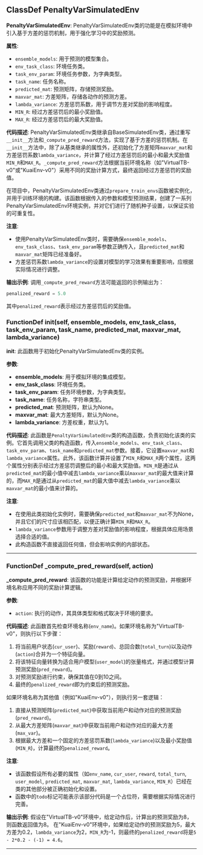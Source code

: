 ## ClassDef PenaltyVarSimulatedEnv
**PenaltyVarSimulatedEnv**: PenaltyVarSimulatedEnv类的功能是在模拟环境中引入基于方差的惩罚机制，用于强化学习中的奖励预测。

**属性**:
- `ensemble_models`: 用于预测的模型集合。
- `env_task_class`: 环境任务类。
- `task_env_param`: 环境任务参数，为字典类型。
- `task_name`: 任务名称。
- `predicted_mat`: 预测矩阵，存储预测奖励。
- `maxvar_mat`: 方差矩阵，存储各动作的预测方差。
- `lambda_variance`: 方差惩罚系数，用于调节方差对奖励的影响程度。
- `MIN_R`: 经过方差惩罚后的最小奖励值。
- `MAX_R`: 经过方差惩罚后的最大奖励值。

**代码描述**:
PenaltyVarSimulatedEnv类继承自BaseSimulatedEnv类，通过重写`__init__`方法和`_compute_pred_reward`方法，实现了基于方差的惩罚机制。在`__init__`方法中，除了从基类继承的属性外，还初始化了方差矩阵`maxvar_mat`和方差惩罚系数`lambda_variance`，并计算了经过方差惩罚后的最小和最大奖励值`MIN_R`和`MAX_R`。`_compute_pred_reward`方法根据当前环境名称（如"VirtualTB-v0"或"KuaiEnv-v0"）采用不同的奖励计算方式，最终返回经过方差惩罚的奖励值。

在项目中，PenaltyVarSimulatedEnv类通过`prepare_train_envs`函数被实例化，并用于训练环境的构建。该函数根据传入的参数和模型预测结果，创建了一系列PenaltyVarSimulatedEnv环境实例，并对它们进行了随机种子设置，以保证实验的可重复性。

**注意**:
- 使用PenaltyVarSimulatedEnv类时，需要确保`ensemble_models`、`env_task_class`、`task_env_param`等参数正确传入，且`predicted_mat`和`maxvar_mat`矩阵已经准备好。
- 方差惩罚系数`lambda_variance`的设置对模型的学习效果有重要影响，应根据实际情况进行调整。

**输出示例**:
调用`_compute_pred_reward`方法可能返回的示例输出为：
```python
penalized_reward = 5.0
```
其中`penalized_reward`表示经过方差惩罚后的奖励值。
### FunctionDef __init__(self, ensemble_models, env_task_class, task_env_param, task_name, predicted_mat, maxvar_mat, lambda_variance)
**__init__**: 此函数用于初始化PenaltyVarSimulatedEnv类的实例。

**参数**:
- **ensemble_models**: 用于模拟环境的集成模型。
- **env_task_class**: 环境任务类。
- **task_env_param**: 任务环境参数，为字典类型。
- **task_name**: 任务名称，字符串类型。
- **predicted_mat**: 预测矩阵，默认为None。
- **maxvar_mat**: 最大方差矩阵，默认为None。
- **lambda_variance**: 方差权重，默认为1。

**代码描述**:
此函数是`PenaltyVarSimulatedEnv`类的构造函数，负责初始化该类的实例。它首先调用父类的构造函数，传入`ensemble_models`、`env_task_class`、`task_env_param`、`task_name`和`predicted_mat`参数。接着，它设置`maxvar_mat`和`lambda_variance`属性。此外，该函数计算并设置了`MIN_R`和`MAX_R`两个属性，这两个属性分别表示经过方差惩罚调整后的最小和最大奖励值。`MIN_R`是通过从`predicted_mat`的最小值中减去`lambda_variance`乘以`maxvar_mat`的最大值来计算的，而`MAX_R`是通过从`predicted_mat`的最大值中减去`lambda_variance`乘以`maxvar_mat`的最小值来计算的。

**注意**:
- 在使用此类初始化实例时，需要确保`predicted_mat`和`maxvar_mat`不为None，并且它们的尺寸应该相匹配，以便正确计算`MIN_R`和`MAX_R`。
- `lambda_variance`参数用于调整方差对奖励值的影响程度，根据具体应用场景选择合适的值。
- 此构造函数不直接返回任何值，但会影响实例的内部状态。
***
### FunctionDef _compute_pred_reward(self, action)
**_compute_pred_reward**: 该函数的功能是计算给定动作的预测奖励，并根据环境名称应用不同的奖励计算逻辑。

**参数**:
- `action`: 执行的动作，其具体类型和格式取决于环境的要求。

**代码描述**:
此函数首先检查环境名称(`env_name`)。如果环境名称为"VirtualTB-v0"，则执行以下步骤：
1. 将当前用户状态(`cur_user`)、奖励(`reward`)、总回合数(`total_turn`)以及动作(`action`)合并为一个特征向量。
2. 将该特征向量转换为适合用户模型(`user_model`)的张量格式，并通过模型计算预测奖励(`pred_reward`)。
3. 对预测奖励进行约束，确保其值在0到10之间。
4. 最终的`penalized_reward`即为约束后的预测奖励。

如果环境名称为其他值（例如"KuaiEnv-v0"），则执行另一套逻辑：
1. 直接从预测矩阵(`predicted_mat`)中获取当前用户和动作对应的预测奖励(`pred_reward`)。
2. 从最大方差矩阵(`maxvar_mat`)中获取当前用户和动作对应的最大方差(`max_var`)。
3. 根据最大方差和一个固定的方差惩罚系数(`lambda_variance`)以及最小奖励值(`MIN_R`)，计算最终的`penalized_reward`。

**注意**:
- 该函数假设所有必要的属性（如`env_name`, `cur_user`, `reward`, `total_turn`, `user_model`, `predicted_mat`, `maxvar_mat`, `lambda_variance`, `MIN_R`）已经在类的其他部分被正确初始化和设置。
- 函数中的`todo`标记可能表示该部分代码是一个占位符，需要根据实际情况进行完善。

**输出示例**:
假设在"VirtualTB-v0"环境中，给定动作后，计算出的预测奖励为8，则函数返回值为8。
在"KuaiEnv-v0"环境中，如果给定动作的预测奖励为5，最大方差为0.2，`lambda_variance`为2，`MIN_R`为-1，则最终的`penalized_reward`将是`5 - 2*0.2 - (-1) = 4.6`。
***
